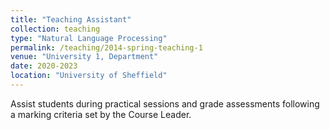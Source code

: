 ```yaml
---
title: "Teaching Assistant"
collection: teaching
type: "Natural Language Processing"
permalink: /teaching/2014-spring-teaching-1
venue: "University 1, Department"
date: 2020-2023
location: "University of Sheffield"
---
```


Assist students during practical sessions and grade assessments following a marking criteria set by the Course Leader.
